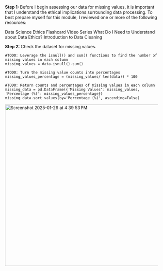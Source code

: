 **Step 1:** Before I begin assessing our data for missing values, it is important that I understand the ethical implications surrounding data processing. To best prepare myself for this module, I reviewed one or more of the following resources:

Data Science Ethics Flashcard Video Series
What Do I Need to Understand about Data Ethics?
Introduction to Data Cleaning

**Step 2:** Check the dataset for missing values.

```
#TODO: Leverage the isnull() and sum() functions to find the number of missing values in each column
missing_values = data.isnull().sum()

#TODO: Turn the missing value counts into percentages
missing_values_percentage = (missing_values/ len(data)) * 100

#TODO: Return counts and percentages of missing values in each column
missing_data = pd.DataFrame({'Missing Values': missing_values, 'Percentage (%)': missing_values_percentage})
missing_data.sort_values(by='Percentage (%)', ascending=False)
```

<img width="531" alt="Screenshot 2025-01-29 at 4 39 53 PM" src="https://github.com/user-attachments/assets/42524277-d4a1-4a14-926d-7debad871c2a" />

